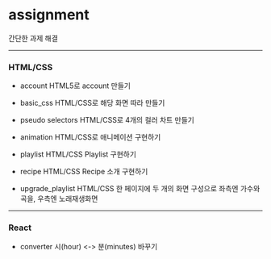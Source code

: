 # assignment
간단한 과제 해결


***
### __HTML/CSS__

* account
HTML5로 account 만들기 

* basic_css
HTML/CSS로 해당 화면 따라 만들기

* pseudo selectors
HTML/CSS로 4개의 컬러 차트 만들기

* animation
HTML/CSS로 애니메이션 구현하기

* playlist
HTML/CSS Playlist 구현하기

* recipe
HTML/CSS Recipe 소개 구현하기

* upgrade_playlist
HTML/CSS 한 페이지에 두 개의 화면 구성으로 좌측엔 가수와 곡을, 우측엔 노래재생화면 


***
### __React__

* converter
시(hour) <-> 분(minutes) 바꾸기
